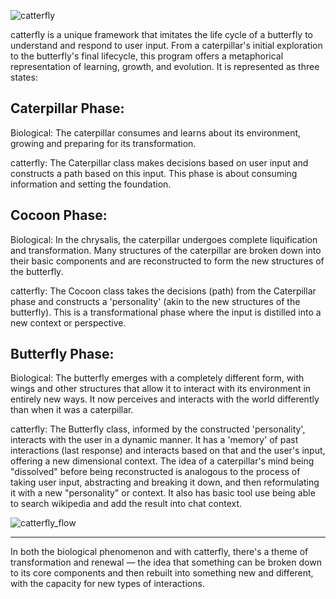 ![catterfly](https://github.com/EveryOneIsGross/catterflyAI/assets/23621140/d2ee9a71-bbb5-4629-8d01-964bfb117fbd)

catterfly is a unique framework that imitates the life cycle of a butterfly to understand and respond to user input. From a caterpillar's initial exploration to the butterfly's final lifecycle, this program offers a metaphorical representation of learning, growth, and evolution. It is represented as three states:

## Caterpillar Phase:

Biological: The caterpillar consumes and learns about its environment, growing and preparing for its transformation.

catterfly: The Caterpillar class makes decisions based on user input and constructs a path based on this input. This phase is about consuming information and setting the foundation.

## Cocoon Phase:

Biological: In the chrysalis, the caterpillar undergoes complete liquification and transformation. Many structures of the caterpillar are broken down into their basic components and are reconstructed to form the new structures of the butterfly.

catterfly: The Cocoon class takes the decisions (path) from the Caterpillar phase and constructs a 'personality' (akin to the new structures of the butterfly). This is a transformational phase where the input is distilled into a new context or perspective.

## Butterfly Phase:

Biological: The butterfly emerges with a completely different form, with wings and other structures that allow it to interact with its environment in entirely new ways. It now perceives and interacts with the world differently than when it was a caterpillar.

catterfly: The Butterfly class, informed by the constructed 'personality', interacts with the user in a dynamic manner. It has a 'memory' of past interactions (last response) and interacts based on that and the user's input, offering a new dimensional context. The idea of a caterpillar's mind being "dissolved" before being reconstructed is analogous to the process of taking user input, abstracting and breaking it down, and then reformulating it with a new "personality" or context. It also has basic tool use being able to search wikipedia and add the result into chat context. 

![catterfly_flow](https://github.com/EveryOneIsGross/catterflyAI/assets/23621140/0f5763f5-5201-4786-9b57-8fe31bb2443c)

---
In both the biological phenomenon and with catterfly, there's a theme of transformation and renewal — the idea that something can be broken down to its core components and then rebuilt into something new and different, with the capacity for new types of interactions.
